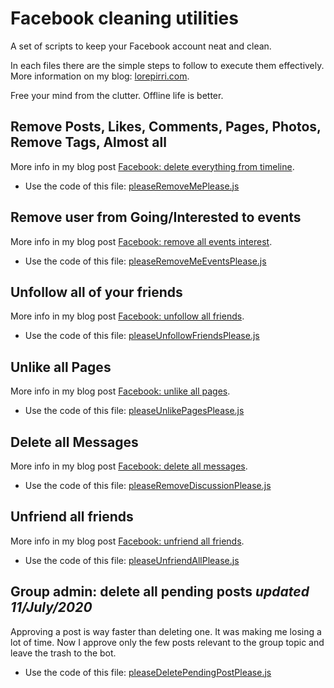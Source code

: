 # Facebook cleaning utilities

A set of scripts to keep your Facebook account neat and clean. 

In each files there are the simple steps to follow to execute them effectively. More information on my blog: [lorepirri.com](https://lorepirri.com).

Free your mind from the clutter. Offline life is better.

## Remove Posts, Likes, Comments, Pages, Photos, Remove Tags, Almost all

More info in my blog post [Facebook: delete everything from timeline](https://lorepirri.com/facebook-remove-delete-untag-unlike-all.html).

- Use the code of this file: [pleaseRemoveMePlease.js](https://raw.githubusercontent.com/lorepirri/fb-cleaning-utilities/master/pleaseRemoveMePlease.js)

## Remove user from Going/Interested to events

More info in my blog post [Facebook: remove all events interest](https://lorepirri.com/facebook-remove-events.html).

- Use the code of this file: [pleaseRemoveMeEventsPlease.js](https://raw.githubusercontent.com/lorepirri/fb-cleaning-utilities/master/pleaseRemoveMeEventsPlease.js)

## Unfollow all of your friends

More info in my blog post [Facebook: unfollow all friends](https://lorepirri.com/facebook-unfollow-all-friends-no-plugins.html).

- Use the code of this file: [pleaseUnfollowFriendsPlease.js](https://raw.githubusercontent.com/lorepirri/fb-cleaning-utilities/master/pleaseUnfollowFriendsPlease.js)

## Unlike all Pages

More info in my blog post [Facebook: unlike all pages](https://lorepirri.com/facebook-unlike-all-pages.html).

- Use the code of this file: [pleaseUnlikePagesPlease.js](https://raw.githubusercontent.com/lorepirri/fb-cleaning-utilities/master/pleaseUnlikePagesPlease.js)

## Delete all Messages

More info in my blog post [Facebook: delete all messages](https://lorepirri.com/facebook-delete-all-messages.html).

- Use the code of this file: [pleaseRemoveDiscussionPlease.js](https://raw.githubusercontent.com/lorepirri/fb-cleaning-utilities/master/pleaseRemoveDiscussionPlease.js)

## Unfriend all friends

More info in my blog post [Facebook: unfriend all friends](https://lorepirri.com/facebook-unfriend-all-friends.html).

- Use the code of this file: [pleaseUnfriendAllPlease.js](https://raw.githubusercontent.com/lorepirri/fb-cleaning-utilities/master/pleaseUnfriendAllPlease.js)

## Group admin: delete all pending posts _updated 11/July/2020_

Approving a post is way faster than deleting one. It was making me losing a lot of time. Now I approve only the few posts relevant to the group topic and leave the trash to the bot.

- Use the code of this file: [pleaseDeletePendingPostPlease.js](https://raw.githubusercontent.com/lorepirri/fb-cleaning-utilities/master/pleaseDeletePendingPostPlease.js)

